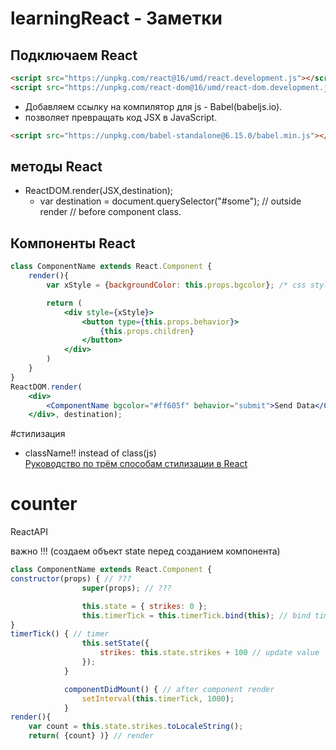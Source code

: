 # learningReact - Заметки

## Подключаем React
```html
<script src="https://unpkg.com/react@16/umd/react.development.js"></script>
<script src="https://unpkg.com/react-dom@16/umd/react-dom.development.js"></script>
```
- Добавляем ссылку на компилятор для js - Babel(babeljs.io).  
- позволяет превращать код JSX в JavaScript.
```html
<script src="https://unpkg.com/babel-standalone@6.15.0/babel.min.js"></script>
```
## методы React
- ReactDOM.render(JSX,destination);
	- var destination = document.querySelector("#some"); // outside render // before component class.
## Компоненты React
```jsx
class ComponentName extends React.Component {
	render(){
		var xStyle = {backgroundColor: this.props.bgcolor}; /* css styles */

		return (
			<div style={xStyle}>
				<button type={this.props.behavior}>
					{this.props.children}
				</button>
			</div>
		)
	}
}
ReactDOM.render(
	<div>
		<ComponentName bgcolor="#ff605f" behavior="submit">Send Data</ComponentName>
	</div>, destination);
```
#стилизация
- className!! instead of class(js)  
[Руководство по трём способам стилизации в React](https://medium.com/@stasonmars/%D1%80%D1%83%D0%BA%D0%BE%D0%B2%D0%BE%D0%B4%D1%81%D1%82%D0%B2%D0%BE-%D0%BF%D0%BE-%D1%82%D1%80%D1%91%D0%BC-%D1%81%D0%BF%D0%BE%D1%81%D0%BE%D0%B1%D0%B0%D0%BC-%D1%81%D1%82%D0%B8%D0%BB%D0%B8%D0%B7%D0%B0%D1%86%D0%B8%D0%B8-%D0%B2-react-2ca5c0c7464b)
# counter
ReactAPI

важно !!! (создаем объект state перед созданием компонента)
```jsx
class ComponentName extends React.Component {
constructor(props) { // ???
				super(props); // ???

				this.state = { strikes: 0 };
				this.timerTick = this.timerTick.bind(this); // bind timer
}
timerTick() { // timer
				this.setState({
					strikes: this.state.strikes + 100 // update value
				});
			}

			componentDidMount() { // after component render
				setInterval(this.timerTick, 1000); 
			}
render(){
	var count = this.state.strikes.toLocaleString();
	return( {count} )} // render
```